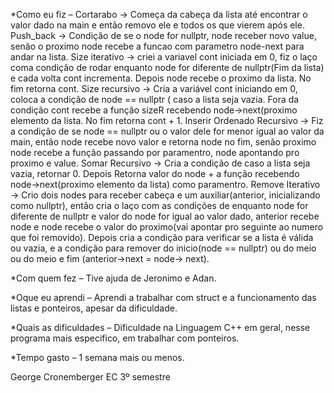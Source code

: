 *Como eu fiz – 
	Cortarabo -> Começa da cabeça da lista até encontrar o valor dado na main e então removo ele e todos os que vierem após ele.
	Push_back -> Condição de se o node for nullptr, node receber novo value, senão o proximo node recebe a funcao com parametro node-next para andar na lista.
	Size iterativo -> criei a variavel cont iniciada em 0, fiz o laço coma  condição de rodar enquanto node for diferente de nullptr(Fim da lista) e cada volta cont incrementa. Depois node recebe o proximo da lista. No fim retorna cont.
	Size recursivo -> Cria a variável cont iniciando em 0, coloca a condição de node == nullptr ( caso a lista seja vazia. Fora da condição cont recebe a função sizeR recebendo node->next(proximo elemento da lista. No fim retorna cont + 1.
	Inserir Ordenado Recursivo -> Fiz a condição de se node == nullptr ou o valor dele for menor igual ao valor da main, então node recebe novo valor e retorna node no fim, senão proximo node recebe a função passando por paramentro, node apontando pro proximo e value.
	Somar Recursivo -> Cria a condição de caso a lista seja vazia, retornar 0. Depois Retorna valor do node + a função recebendo node->next(proximo elemento da lista) como paramentro.
	Remove Iterativo -> Crio dois nodes para receber cabeça e um auxiliar(anterior, inicializando como nullptr), então cria o laço com as condições de enquanto node for diferente de nullptr e valor do node for igual ao valor dado, anterior recebe node e node recebe o valor do proximo(vai apontar pro seguinte ao numero que foi removido). Depois cria a condição para verificar se a lista é válida ou vazia, e a condição para remover do inicio(node == nullptr) ou do meio ou do meio e fim (anterior->next = node-> next).

 
*Com quem fez – Tive ajuda de Jeronimo e Adan.

*Oque eu aprendi – Aprendi a trabalhar com struct e a funcionamento das listas e ponteiros, apesar da dificuldade.

*Quais as dificuldades – Dificuldade na Linguagem C++ em geral, nesse programa mais especifico, em trabalhar com ponteiros.

*Tempo gasto – 1 semana mais ou menos.


George Cronemberger EC 3º semestre
